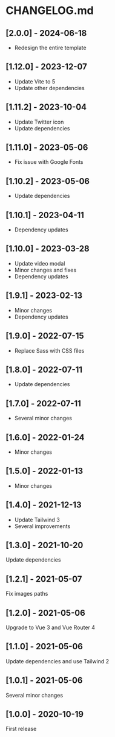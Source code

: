 # CHANGELOG.md

## [2.0.0] - 2024-06-18

- Redesign the entire template

## [1.12.0] - 2023-12-07

- Update Vite to 5
- Update other dependencies

## [1.11.2] - 2023-10-04

- Update Twitter icon
- Update dependencies

## [1.11.0] - 2023-05-06

- Fix issue with Google Fonts

## [1.10.2] - 2023-05-06

- Update dependencies

## [1.10.1] - 2023-04-11

- Dependency updates

## [1.10.0] - 2023-03-28

- Update video modal
- Minor changes and fixes
- Dependency updates

## [1.9.1] - 2023-02-13

- Minor changes
- Dependency updates

## [1.9.0] - 2022-07-15

- Replace Sass with CSS files

## [1.8.0] - 2022-07-11

- Update dependencies

## [1.7.0] - 2022-07-11

- Several minor changes

## [1.6.0] - 2022-01-24

- Minor changes

## [1.5.0] - 2022-01-13

- Minor changes

## [1.4.0] - 2021-12-13

- Update Tailwind 3
- Several improvements

## [1.3.0] - 2021-10-20

Update dependencies

## [1.2.1] - 2021-05-07

Fix images paths

## [1.2.0] - 2021-05-06

Upgrade to Vue 3 and Vue Router 4

## [1.1.0] - 2021-05-06

Update dependencies and use Tailwind 2

## [1.0.1] - 2021-05-06

Several minor changes

## [1.0.0] - 2020-10-19

First release